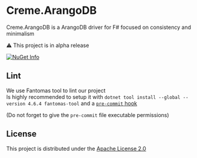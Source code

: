 # Creme.ArangoDB

Creme.ArangoDB is a ArangoDB driver for F# focused on consistency and minimalism

⚠️ This project is in alpha release  

[![NuGet Info](https://buildstats.info/nuget/Creme.ArangoDB?includePreReleases=true)](https://www.nuget.org/packages/Creme.ArangoDB)

## Lint

We use Fantomas tool to lint our project  
Is highly recommended to setup it with `dotnet tool install --global --version 4.6.4 fantomas-tool` and a [`pre-commit` hook](https://github.com/fsprojects/fantomas/blob/master/docs/Documentation.md#a-git-pre-commit-hook-sample)

(Do not forget to give the `pre-commit` file executable permissions)

## License

This project is distributed under the [Apache License 2.0](LICENSE)
